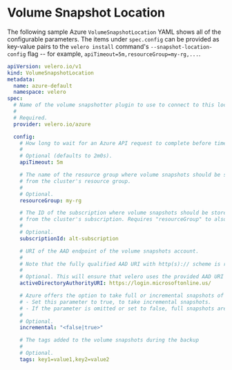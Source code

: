 # Volume Snapshot Location

The following sample Azure `VolumeSnapshotLocation` YAML shows all of the configurable parameters. The items under `spec.config` can be provided as key-value pairs to the `velero install` command's `--snapshot-location-config` flag -- for example, `apiTimeout=5m,resourceGroup=my-rg,...`.

```yaml
apiVersion: velero.io/v1
kind: VolumeSnapshotLocation
metadata:
  name: azure-default
  namespace: velero
spec:
  # Name of the volume snapshotter plugin to use to connect to this location.
  #
  # Required.
  provider: velero.io/azure

  config:
    # How long to wait for an Azure API request to complete before timeout.
    #
    # Optional (defaults to 2m0s).
    apiTimeout: 5m

    # The name of the resource group where volume snapshots should be stored, if different
    # from the cluster's resource group.
    #
    # Optional.
    resourceGroup: my-rg

    # The ID of the subscription where volume snapshots should be stored, if different
    # from the cluster's subscription. Requires "resourceGroup" to also be set.
    #
    # Optional.
    subscriptionId: alt-subscription

    # URI of the AAD endpoint of the volume snapshots account.
    #
    # Note that the fully qualified AAD URI with http(s):// scheme is required to authenticate
    #
    # Optional. This will ensure that velero uses the provided AAD URI to authenticate to the volume snapshots account.
    activeDirectoryAuthorityURI: https://login.microsoftonline.us/

    # Azure offers the option to take full or incremental snapshots of managed disks.
    # - Set this parameter to true, to take incremental snapshots.
    # - If the parameter is omitted or set to false, full snapshots are taken (default).
    #
    # Optional.
    incremental: "<false|true>"

    # The tags added to the volume snapshots during the backup
    #
    # Optional.
    tags: key1=value1,key2=value2
```
